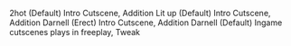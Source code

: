 2hot (Default) Intro Cutscene, Addition
Lit up (Default) Intro Cutscene, Addition
Darnell (Erect) Intro Cutscene, Addition
Darnell (Default) Ingame cutscenes plays in freeplay, Tweak